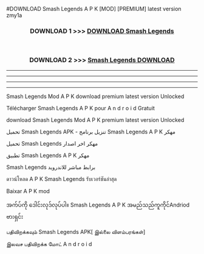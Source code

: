 #DOWNLOAD Smash Legends  A P K [MOD] [PREMIUM] latest version zmy1a



<div align="center">

<h3>DOWNLOAD 1 >>> <a href="https://teeasianyam.web.app?sq=Smash Legends ">DOWNLOAD Smash Legends  </a></h3><br>

<h3>DOWNLOAD 2 >>> <a href="https://teeasianyam.web.app?sq=Smash Legends  ">Smash Legends   DOWNLOAD </a></h3>

</div>


----------------------------------------------------------

----------------------------------------------------------

----------------------------------------------------------

----------------------------------------------------------


Smash Legends   Mod A P K download premium latest version Unlocked

Télécharger Smash Legends   A P K pour A n d r o i d Gratuit

download Smash Legends   Mod A P K premium latest version Unlocked

تحميل Smash Legends   APK - تنزيل برنامج Smash Legends   A P K مهكر

تحميل Smash Legends   مهكر اخر اصدار

تطبيق Smash Legends   A P K مهكر

Smash Legends   برابط مباشر للاندرويد

ดาวน์โหลด A P K Smash Legends   รับเวอร์ชันล่าสุด

Baixar A P K mod

အက်ပ်ကို ဒေါင်းလုဒ်လုပ်ပါ။ Smash Legends   A P K အမည်သည်ကူကိုင်Andriod ဗားရှင်း

பதிவிறக்கவும் Smash Legends   APK[ இல்லை விளம்பரங்கள்] 
 
இலவச பதிவிறக்க மோட் A n d r o i d



